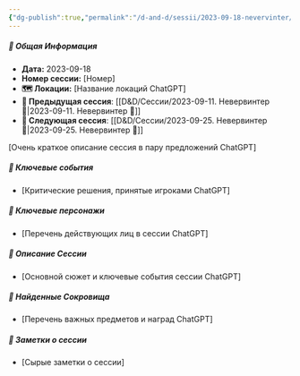 ```yaml
---
{"dg-publish":true,"permalink":"/d-and-d/sessii/2023-09-18-nevervinter/","created":"2023-12-26T16:47:53.386+04:00","updated":"2023-12-26T17:01:55.364+04:00"}
---
```



##### 📅 Общая Информация

- **Дата:** 2023-09-18
- **Номер cессии:** [Номер]
- **🗺️ Локации:** [Название локаций ChatGPT]
- **🔗 Предыдущая сессия**: [[D&D/Сессии/2023-09-11. Невервинтер 🛑\|2023-09-11. Невервинтер 🛑]]
- **🔗 Следующая сессия**: [[D&D/Сессии/2023-09-25. Невервинтер 🛑\|2023-09-25. Невервинтер 🛑]]

[Очень краткое описание сессия в пару предложений ChatGPT]
##### 🔑 **Ключевые события** 
- [Критические решения, принятые игроками ChatGPT]
##### 🧍 **Ключевые персонажи** 
- [Перечень действующих лиц в сессии ChatGPT]
##### 📖 **Описание Сессии** 
- [Основной сюжет и ключевые события сессии ChatGPT]
##### 💎 **Найденные Сокровища** 
- [Перечень важных предметов и наград ChatGPT]
##### 📝 **Заметки о сессии**
- [Сырые заметки о сессии]

